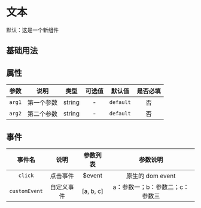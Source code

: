 <!-- 加载 demo 组件 start -->
<!-- 脚本自动生成，请自行修改此组件具体的文档信息 -->

<script setup>
import demo from '../../examples/Text.vue'
import Preview from '../../src/components/Preview.vue'
</script>
<!-- 加载 demo 组件 end -->

<!-- 正文开始 -->

# 文本

默认：这是一个新组件

## 基础用法

<Preview comp-name="Text" demo-name="demo">
  <demo />
</Preview>

## 属性

参数 | 说明 | 类型 | 可选值 | 默认值 | 是否必填
:-: | :-: | :-: | :-: | :-: | :-:
`arg1` | 第一个参数 | string | - | `default` | 否
`arg2` | 第二个参数 | string | - | `default` | 否

## 事件

事件名 | 说明 | 参数列表 | 参数说明
:-: | :-: | :-: | :-:
`click` | 点击事件 | $event | 原生的 dom event
`customEvent` | 自定义事件 | [a, b, c] | a：参数一；b：参数二；c：参数三

